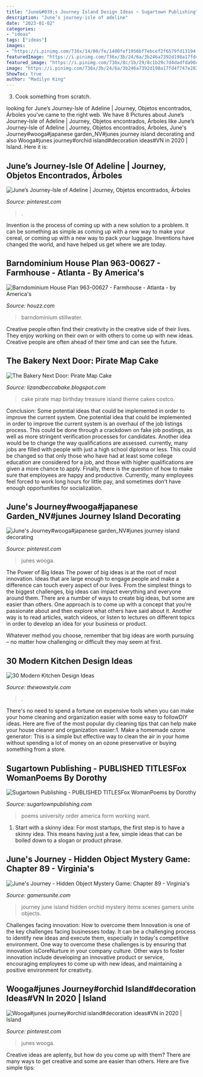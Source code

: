 ```yaml
---
title: "June&#039;s Journey Island Design Ideas ~ Sugartown Publishing"
description: "June’s journey-isle of adeline"
date: "2023-01-02"
categories:
- "ideas"
tags: ["ideas"]
images:
- "https://i.pinimg.com/736x/14/00/fe/1400fef1956bf7ebcef2f6579fd13194.jpg"
featuredImage: "https://i.pinimg.com/736x/3b/24/6a/3b246a7392d198a17fd4f747e2839791.jpg"
featured_image: "https://i.pinimg.com/736x/8c/1b/29/8c1b29c7d4dadfda90c650ce3821a6a6.jpg"
image: "https://i.pinimg.com/736x/3b/24/6a/3b246a7392d198a17fd4f747e2839791.jpg"
ShowToc: true
author: "Madilyn King"
---
```



3. Cook something from scratch.

	

		
looking for June’s Journey-Isle of Adeline | Journey, Objetos encontrados, Árboles you've came to the right web. We have 8 Pictures about June’s Journey-Isle of Adeline | Journey, Objetos encontrados, Árboles like June’s Journey-Isle of Adeline | Journey, Objetos encontrados, Árboles, June&#039;s Journey#wooga#japanese garden_NV#junes journey island decorating and also Wooga#junes journey#orchid island#decoration ideas#VN in 2020 | Island. Here it is:
		
    
## June’s Journey-Isle Of Adeline | Journey, Objetos Encontrados, Árboles

<img loading=lazy src="https://i.pinimg.com/736x/8c/1b/29/8c1b29c7d4dadfda90c650ce3821a6a6.jpg" onerror="this.onerror=null;this.src='https://tse1.mm.bing.net/th?id=OIP.dgfrRJ_O_gmwvSzF-DGxgAHaHa&amp;pid=15.1';" alt="June’s Journey-Isle of Adeline | Journey, Objetos encontrados, Árboles">

_Source: pinterest.com_

>. 

	

Invention is the process of coming up with a new solution to a problem. It can be something as simple as coming up with a new way to make your cereal, or coming up with a new way to pack your luggage. Inventions have changed the world, and have helped us get where we are today.

    
## Barndominium House Plan 963-00627 - Farmhouse - Atlanta - By America&#039;s

<img loading=lazy src="https://st.hzcdn.com/simgs/a1b1fd460165e7a9_9-8393/home-design.jpg" onerror="this.onerror=null;this.src='https://tse2.mm.bing.net/th?id=OIP.J6SEiikBqVZ67PebHE5kgQHaE8&amp;pid=15.1';" alt="Barndominium House Plan 963-00627 - Farmhouse - Atlanta - by America&#039;s">

_Source: houzz.com_

>barndominium stillwater. 

	

Creative people often find their creativity in the creative side of their lives. They enjoy working on their own or with others to come up with new ideas. Creative people are often ahead of their time and can see the future.

    
## The Bakery Next Door: Pirate Map Cake

<img loading=lazy src="http://1.bp.blogspot.com/_8bkiZ3k64fI/TN9NJOLXbZI/AAAAAAAABO0/HVTD0W3CLhw/s1600/DSC_0012.JPG" onerror="this.onerror=null;this.src='https://tse4.mm.bing.net/th?id=OIP.Rg1hDbrTQ0SNpW_oixwUAwHaEe&amp;pid=15.1';" alt="The Bakery Next Door: Pirate Map Cake">

_Source: lizandbeccabake.blogspot.com_

>cake pirate map birthday treasure island theme cakes costco. 

	

Conclusion: Some potential ideas that could be implemented in order to improve the current system.
One potential idea that could be implemented in order to improve the current system is an overhaul of the job listings process. This could be done through a crackdown on fake job postings, as well as more stringent verification processes for candidates. Another idea would be to change the way qualifications are assessed. currently, many jobs are filled with people with just a high school diploma or less. This could be changed so that only those who have had at least some college education are considered for a job, and those with higher qualifications are given a more chance to apply. Finally, there is the question of how to make sure that employees are happy and productive. Currently, many employees feel forced to work long hours for little pay, and sometimes don’t have enough opportunities for socialization.

    
## June&#039;s Journey#wooga#japanese Garden_NV#junes Journey Island Decorating

<img loading=lazy src="https://i.pinimg.com/736x/3b/24/6a/3b246a7392d198a17fd4f747e2839791.jpg" onerror="this.onerror=null;this.src='https://tse3.mm.bing.net/th?id=OIP.2wjhNmiHooPr1rLrsB5z-QHaG2&amp;pid=15.1';" alt="June&#039;s Journey#wooga#japanese garden_NV#junes journey island decorating">

_Source: pinterest.com_

>junes wooga. 

	

The Power of Big Ideas
The power of big ideas is at the root of most innovation. Ideas that are large enough to engage people and make a difference can touch every aspect of our lives. From the simplest things to the biggest challenges, big ideas can impact everything and everyone around them.
There are a number of ways to create big ideas, but some are easier than others. One approach is to come up with a concept that you’re passionate about and then explore what others have said about it. Another way is to read articles, watch videos, or listen to lectures on different topics in order to develop an idea for your business or product.

Whatever method you choose, remember that big ideas are worth pursuing – no matter how challenging or difficult they may seem at first.

    
## 30 Modern Kitchen Design Ideas

<img loading=lazy src="https://www.thewowstyle.com/wp-content/uploads/2015/03/modern-kitchen-designs-with-red-cabinet.jpg" onerror="this.onerror=null;this.src='https://tse3.mm.bing.net/th?id=OIP.t7FkvUXN9YL4uV-25ktJpwHaEo&amp;pid=15.1';" alt="30 Modern Kitchen Design Ideas">

_Source: thewowstyle.com_

>. 

	

There's no need to spend a fortune on expensive tools when you can make your home cleaning and organization easier with some easy to followDIY ideas. Here are five of the most popular diy cleaning tips that can help make your house cleaner and organization easier:1. Make a homemade ozone generator: This is a simple but effective way to clean the air in your home without spending a lot of money on an ozone preservative or buying something from a store.

    
## Sugartown Publishing - PUBLISHED TITLESFox WomanPoems By Dorothy

<img loading=lazy src="http://www.sugartownpublishing.com/yahoo_site_admin/assets/images/C-Coleman-final-cover_sm.114120810_std.jpg" onerror="this.onerror=null;this.src='https://tse2.mm.bing.net/th?id=OIP.jYimtef_YN9Dcd76Yur0hAAAAA&amp;pid=15.1';" alt="Sugartown Publishing - PUBLISHED TITLESFox WomanPoems by Dorothy">

_Source: sugartownpublishing.com_

>poems university order america form working want. 

	

1. Start with a skinny idea: For most startups, the first step is to have a skinny idea. This means having just a few, simple ideas that can be boiled down to a slogan or product phrase.

    
## June&#039;s Journey - Hidden Object Mystery Game: Chapter 89 - Virginia&#039;s

<img loading=lazy src="http://gamersunite.s3.amazonaws.com/uploads/june-s-journey-hidden-object-mystery-game/1549730933601" onerror="this.onerror=null;this.src='https://tse4.mm.bing.net/th?id=OIP.rHhlLf7ZMICZ3V5hklNQIwHaDx&amp;pid=15.1';" alt="June&#039;s Journey - Hidden Object Mystery Game: Chapter 89 - Virginia&#039;s">

_Source: gamersunite.com_

>journey june island hidden orchid mystery items scenes gamers unite objects. 

	

Challenges facing innovation: How to overcome them
Innovation is one of the key challenges facing businesses today. It can be a challenging process to identify new ideas and execute them, especially in today's competitive environment. One way to overcome these challenges is by ensuring that innovation isCoreNurture in your company culture. Other ways to foster innovation include developing an innovative product or service, encouraging employees to come up with new ideas, and maintaining a positive environment for creativity.

    
## Wooga#junes Journey#orchid Island#decoration Ideas#VN In 2020 | Island

<img loading=lazy src="https://i.pinimg.com/736x/14/00/fe/1400fef1956bf7ebcef2f6579fd13194.jpg" onerror="this.onerror=null;this.src='https://tse4.mm.bing.net/th?id=OIP.xrJ0qjW8up8rt5KnNLA4-gHaEo&amp;pid=15.1';" alt="Wooga#junes journey#orchid island#decoration ideas#VN in 2020 | Island">

_Source: pinterest.com_

>junes wooga. 

	

Creative ideas are aplenty, but how do you come up with them? There are many ways to get creative and some are easier than others. Here are five simple tips: 

